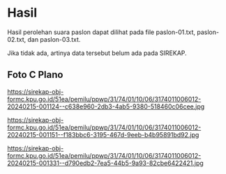 # Hasil

Hasil perolehan suara paslon dapat dilihat pada file paslon-01.txt, paslon-02.txt, dan paslon-03.txt.

Jika tidak ada, artinya data tersebut belum ada pada SIREKAP.

## Foto C Plano

https://sirekap-obj-formc.kpu.go.id/51ea/pemilu/ppwp/31/74/01/10/06/3174011006012-20240215-001124--c638e960-2db3-4ab5-9380-518460c06cee.jpg

https://sirekap-obj-formc.kpu.go.id/51ea/pemilu/ppwp/31/74/01/10/06/3174011006012-20240215-001151--f183bbc6-3195-467d-9eeb-b4b95891bd92.jpg

https://sirekap-obj-formc.kpu.go.id/51ea/pemilu/ppwp/31/74/01/10/06/3174011006012-20240215-001331--d790edb2-7ea5-44b5-9a93-82cbe6422421.jpg
